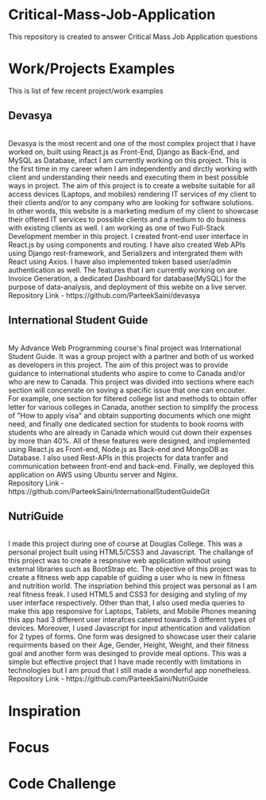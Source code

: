 # Critical-Mass-Job-Application
This repository is created to answer Critical Mass Job Application questions 

# Work/Projects Examples
This is list of few recent project/work examples

<h2>Devasya</h2><br/>
Devasya is the most recent and one of the most complex project that I have worked on, built using React.js as Front-End, Django as Back-End, and MySQL as Database, infact I am currently working on this project. This is the first time in my career when I am independently and dirctly working with client and understanding their needs and executing them in best possible ways in project. The aim of this project is to create a website suitable for all access devices (Laptops, and mobiles) rendering IT services of my client to their clients and/or to any company who are looking for software solutions. In other words, this website is a marketing medium of  my client to showcase their offered IT services to possible clients and a medium to do business with existing clients as well. I am working as one of two Full-Stack Development member in this project. I created front-end user interface in React.js by using components and routing. I have also created Web APIs using Django rest-framework, and Serializers and intergrated them with React using Axios. I have also implemented token based user/admin authentication as well. The features that I am currently working on are Invoice Generation, a dedicated Dashboard for database(MySQL) for the purpose of data-analysis, and deployment of this webite on a live server.<br/>
Repository Link - https://github.com/ParteekSaini/devasya

<h2>International Student Guide</h2><br/>
My Advance Web Programming course's final project was International Student Guide. It was a group project with a partner and both of us worked as developers in this project. The aim of this project was to provide guidance to international students who aspire to come to Canada and/or who are new to Canada. This project was divided into sections where each section will concenrate on soving a specific issue that one can encouter. For example, one section for filtered college list and methods to obtain offer letter for various colleges in Canada, another section to simplify the process of "How to apply visa" and obtain supporting documents which one might need, and finally one dedicated section for students to book rooms with students who are already in Canada which would cut down their expenses by more than 40%. All of these features were designed, and implemented using React.js as Front-end, Node.js as Back-end and MongoDB as Database. I also used Rest-APIs in this projects for data tranfer and communication between front-end and back-end. Finally, we deployed this application on AWS using Ubuntu server and Nginx.<br/>
Repository Link - https://github.com/ParteekSaini/InternationalStudentGuideGit

<h2>NutriGuide</h2><br/>
I made this project during one of course at Douglas College. This was a personal project built using HTML5/CSS3 and Javascript. The challange of this project was to create a respnsive web application without using external libraries such as BootStrap etc. The objective of this project was to create a fitness web app capable of guiding a user who is new in fitness and nutrition world. The inspriation behind this project was personal as I am real fitness freak. I used HTML5 and CSS3 for desiging and styling of my user interface respectively. Other than that, I also used media queries to make this app responsive for Laptops, Tablets, and Mobile Phones meaning this app had 3 different user interafces catered towards 3 different types of devices. Moreover, I used Javascript for input athentication and validation for 2 types of forms. One form was designed to showcase user their calarie requirments based on their Age, Gender, Height, Weight, and their fitness goal and another form was desinged to provide meal options. This was a simple but effective project that I have made recently with limitations in technologies but I am proud that I still made a wonderful app nonetheless.<br/>
Repository Link - https://github.com/ParteekSaini/NutriGuide

# Inspiration



# Focus

# Code Challenge
